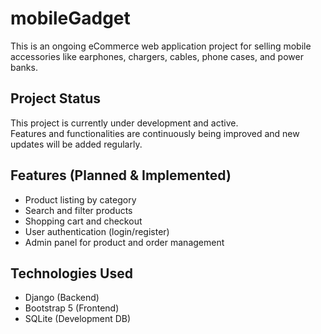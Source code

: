 # mobileGadget

This is an ongoing eCommerce web application project for selling mobile accessories like earphones, chargers, cables, phone cases, and power banks.

## Project Status

This project is currently under development and active.  
Features and functionalities are continuously being improved and new updates will be added regularly.

## Features (Planned & Implemented)

- Product listing by category  
- Search and filter products  
- Shopping cart and checkout  
- User authentication (login/register)  
- Admin panel for product and order management 

## Technologies Used

- Django (Backend)  
- Bootstrap 5 (Frontend)  
- SQLite (Development DB)  
